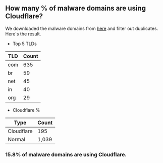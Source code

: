 ## How many % of malware domains are using Cloudflare?


We downloaded the malware domains from [here](https://urlhaus.abuse.ch) and filter out duplicates.
Here's the result.


[//]: # (start replacement)


- Top 5 TLDs

| TLD | Count |
| --- | --- |
| com | 635 |
| br | 59 |
| net | 45 |
| in | 40 |
| org | 29 |


- Cloudflare %

| Type | Count |
| --- | --- |
| Cloudflare | 195 |
| Normal | 1,039 |


### 15.8% of malware domains are using Cloudflare.